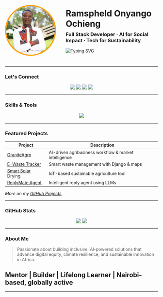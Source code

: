 <!-- Profile Header -->
<div style="display: flex; align-items: center; gap: 2rem; margin-bottom: 2rem;">
  <!-- Profile Image -->
  <div style="flex-shrink: 0;">
    <img src="IMG-20250524-WA0024.jpg" alt="Ramspheld Onyango Ochieng" width="160" height="160" style="border-radius: 50%; border: 4px solid #FF9F00; object-fit: cover;" />
  </div>
  
  <!-- Profile Info -->
  <div style="flex-grow: 1;">
    <h1 style="margin: 0 0 0.5rem 0;">Ramspheld Onyango Ochieng</h1>
    <h3 style="margin: 0 0 1rem 0;">Full Stack Developer · AI for Social Impact · Tech for Sustainability</h3>
    <img src="https://readme-typing-svg.demolab.com?font=Fira+Code&weight=600&pause=1000&center=true&vCenter=true&width=460&lines=AI+%7C+Django+%7C+React+%7C+Python+%7C+Cloud;Building+Inclusive+Tech+for+Communities" alt="Typing SVG" />
  </div>
</div>

---

###  Let's Connect

<p align="center">
  <a href="mailto:ramspheld.ochieng@gmail.com"><img src="https://img.shields.io/badge/Email-D14836?style=flat-square&logo=gmail&logoColor=white" /></a>
  <a href="https://linkedin.com/in/ramspheldonyango"><img src="https://img.shields.io/badge/LinkedIn-0077B5?style=flat-square&logo=linkedin&logoColor=white" /></a>
  <a href="https://x.com/ramspheldO"><img src="https://img.shields.io/badge/X-1DA1F2?style=flat-square&logo=twitter&logoColor=white" /></a>
  <a href="https://github.com/RamspheldOnyangoOchieng"><img src="https://img.shields.io/badge/GitHub-181717?style=flat-square&logo=github&logoColor=white" /></a>
</p>

---

###  Skills & Tools

<p align="center">
  <img src="https://skillicons.dev/icons?i=python,django,react,flask,js,tailwind,postgres,git,github,vscode,figma,linux" />
</p>

---

###  Featured Projects

| Project | Description |
|--------|-------------|
| [GraniteAgro](https://github.com/RamspheldOnyangoOchieng/GraniteAgro) | AI-driven agribusiness workflow & market intelligence |
| [E-Waste Tracker](https://github.com/RamspheldOnyangoOchieng/E-Waste-Mobile-Collection-Service) | Smart waste management with Django & maps |
| [Smart Solar Drying](https://github.com/RamspheldOnyangoOchieng/Smart-Solar-Drying-System) | IoT-based sustainable agriculture tool |
| [ReplyMate Agent](https://github.com/RamspheldOnyangoOchieng/ReplyMate-Agent) | Intelligent reply agent using LLMs |

 _More on my [GitHub Projects](https://github.com/RamspheldOnyangoOchieng?tab=repositories)_

---

###  GitHub Stats

<p align="center">
  <img src="https://github-readme-stats.vercel.app/api?username=RamspheldOnyangoOchieng&show_icons=true&theme=github_dark&hide_border=true" height="160"/>
  <img src="https://github-readme-streak-stats.herokuapp.com?user=RamspheldOnyangoOchieng&theme=github-dark-blue&hide_border=true" height="160"/>
</p>

---

###  About Me

> Passionate about building inclusive, AI-powered solutions that advance digital equity, climate resilience, and sustainable innovation in Africa.

## Mentor |  Builder |  Lifelong Learner |  Nairobi-based, globally active

---

